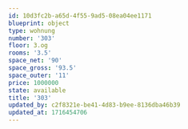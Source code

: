 ```yaml
---
id: 10d3fc2b-a65d-4f55-9ad5-08ea04ee1171
blueprint: object
type: wohnung
number: '303'
floor: 3.og
rooms: '3.5'
space_net: '90'
space_gross: '93.5'
space_outer: '11'
price: 1000000
state: available
title: '303'
updated_by: c2f8321e-be41-4d83-b9ee-8136dba46b39
updated_at: 1716454706
---
```

